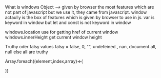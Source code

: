 What is windows Object  --> given by browser
the most features which are not part of javascript but we use it, they came from javascript.
window actaully is the box of features which is given by browser to use in js.
var is keyword in window but let and const is not keyword in window

windows.location use for getting href of current window
windows.innerHeight get current window height


Truthy oder falsy values
falsy = false, 0, "", undefeined , nan, document.all, null
else all are truthy


Array.foreach((element,index,array)=>{
    
})